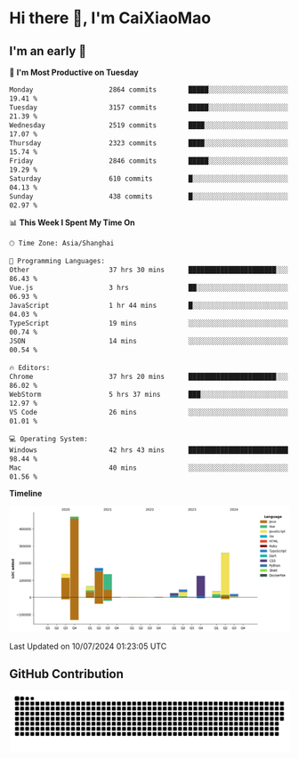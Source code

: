 # Hi there 👋, I'm CaiXiaoMao

## I'm an early 🐤
<!--START_SECTION:waka-->
📅 **I'm Most Productive on Tuesday** 

```text
Monday                   2864 commits        █████░░░░░░░░░░░░░░░░░░░░   19.41 % 
Tuesday                  3157 commits        █████░░░░░░░░░░░░░░░░░░░░   21.39 % 
Wednesday                2519 commits        ████░░░░░░░░░░░░░░░░░░░░░   17.07 % 
Thursday                 2323 commits        ████░░░░░░░░░░░░░░░░░░░░░   15.74 % 
Friday                   2846 commits        █████░░░░░░░░░░░░░░░░░░░░   19.29 % 
Saturday                 610 commits         █░░░░░░░░░░░░░░░░░░░░░░░░   04.13 % 
Sunday                   438 commits         █░░░░░░░░░░░░░░░░░░░░░░░░   02.97 % 
```


📊 **This Week I Spent My Time On** 

```text
🕑︎ Time Zone: Asia/Shanghai

💬 Programming Languages: 
Other                    37 hrs 30 mins      ██████████████████████░░░   86.43 % 
Vue.js                   3 hrs               ██░░░░░░░░░░░░░░░░░░░░░░░   06.93 % 
JavaScript               1 hr 44 mins        █░░░░░░░░░░░░░░░░░░░░░░░░   04.03 % 
TypeScript               19 mins             ░░░░░░░░░░░░░░░░░░░░░░░░░   00.74 % 
JSON                     14 mins             ░░░░░░░░░░░░░░░░░░░░░░░░░   00.54 % 

🔥 Editors: 
Chrome                   37 hrs 20 mins      ██████████████████████░░░   86.02 % 
WebStorm                 5 hrs 37 mins       ███░░░░░░░░░░░░░░░░░░░░░░   12.97 % 
VS Code                  26 mins             ░░░░░░░░░░░░░░░░░░░░░░░░░   01.01 % 

💻 Operating System: 
Windows                  42 hrs 43 mins      █████████████████████████   98.44 % 
Mac                      40 mins             ░░░░░░░░░░░░░░░░░░░░░░░░░   01.56 % 
```

**Timeline**

![Lines of Code chart](https://raw.githubusercontent.com/caixiaomao/caixiaomao/main/assets/bar_graph.png)


 Last Updated on 10/07/2024 01:23:05 UTC
<!--END_SECTION:waka-->

## GitHub Contribution
<picture>
  <source media="(prefers-color-scheme: dark)" srcset="/dist/snake/github-contribution-grid-snake-dark.svg" />
  <source media="(prefers-color-scheme: light)" srcset="/dist/snake/github-contribution-grid-snake.svg" />
  <img alt="github contribution grid snake animation" src="/dist/snake/github-contribution-grid-snake.svg" />
</picture>